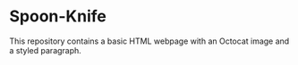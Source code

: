 # Spoon-Knife

This repository contains a basic HTML webpage with an Octocat image and a styled paragraph.
